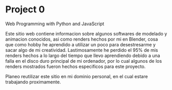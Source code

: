 # Project 0

Web Programming with Python and JavaScript

Este sitio web contiene informacion sobre algunos softwares de modelado y animacion conocidos, asi como renders hechos por mi en Blender, cosa que como hobby he aprendido a utilizar un poco para desestresarme y sacar algo de mi creatividad.
Lastimosamente he perdido el 95% de mis renders hechos a lo largo del tiempo que llevo aprendiendo debido a una falla en el disco duro principal de mi ordenador, por lo cual algunos de los renders mostrados fueron hechos especificos para este proyecto.

Planeo reutilizar este sitio en mi dominio personal, en el cual estare trabajando proximamente.